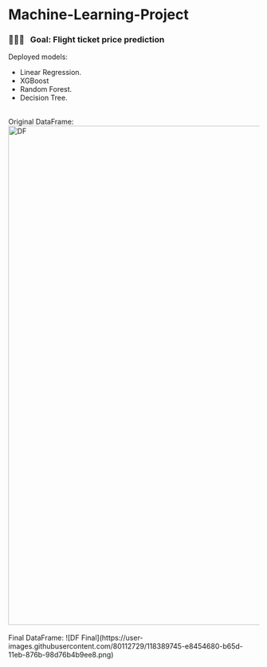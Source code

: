# Machine-Learning-Project


<h3> 👨🏻‍💻 &nbsp; Goal: Flight ticket price prediction </h3>

Deployed models:
- Linear Regression.
- XGBoost
- Random Forest.
- Decision Tree.

<br/>
Original DataFrame:
<img width="1001" alt="DF" src="https://user-images.githubusercontent.com/80112729/118389719-c5b32d80-b65d-11eb-88e2-5844d2d74b02.png">
</a>

<br/>

<br/>
Final DataFrame:
![DF Final](https://user-images.githubusercontent.com/80112729/118389745-e8454680-b65d-11eb-876b-98d76b4b9ee8.png)
<br/>
